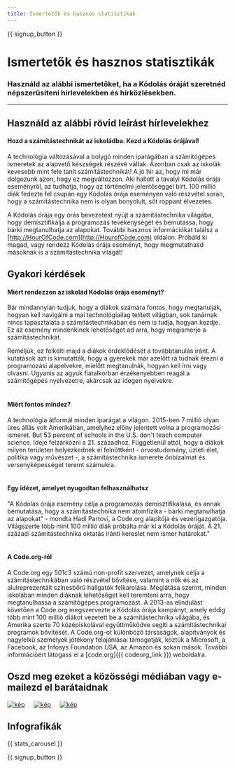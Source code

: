 ```yaml
---
title: Ismertetők és hasznos statisztikák
---
```


<a id="blurb"></a>

{{ signup_button }}

# Ismertetők és hasznos statisztikák

### Használd az alábbi ismertetőket, ha a Kódolás óráját szeretnéd népszerűsíteni hírlevelekben és hírközlésekben.

* * *

## Használd az alábbi rövid leírást hírlevelekhez

#### Hozd a számítástechnikát az iskoládba. Kezd a Kódolás órájával!

A technológia változásával a bolygó minden iparágában a számítógépes ismeretek az alapvető készségek részévé váltak. Azonban csak az iskolák kevesebb mint fele tanít számítástechnikát! A jó hír az, hogy mi már dolgozunk azon, hogy ez megváltozzon. Aki hallott a tavalyi Kódolás órája eseményről, az tudhatja, hogy az történelmi jelentőséggel bírt. 100 millió diák fedezte fel csupán egy Kódolás órája eseményen való részvétel során, hogy a számítástechnika nem is olyan bonyolult, sőt roppant élvezetes.

A Kódolás órája egy órás bevezetést nyújt a számítástechnika világába, hogy demisztifikálja a programozás tevékenységét és bemutassa, hogy bárki megtanulhatja az alapokat. További hasznos információkat találsz a [http://HourOfCode.com](http://HourofCode.com) oldalon. Próbáld ki magad, vagy rendezz Kódolás órája eseményt, hogy megmutathasd másoknak is a számítástechnika világát!

## Gyakori kérdések

#### Miért rendezzen az iskolád Kódolás órája eseményt?

Bár mindannyian tudjuk, hogy a diákok számára fontos, hogy megtanulják, hogyan kell navigálni a mai technológiailag telített világban, sok tanárnak nincs tapasztalata a számítástechnikában és nem is tudja, hogyan kezdje. Ez az esemény mindenkinek lehetőséget ad arra, hogy megismerje a számítástechnikát.

Reméljük, ez felkelti majd a diákok érdeklődését a továbbtanulás iránt. A kutatások azt is kimutatták, hogy a gyerekek már azelőtt rá tudnak érezni a programozási alapelvekre, mielőtt megtanulnák, hogyan kell írni vagy olvasni. Ugyanis az agyuk fiatalkorban érzékenyebben reagál a számítógépes nyelvezetre, akárcsak az idegen nyelvekre. <br /> <br />

#### Miért fontos mindez?

A technológia átformál minden iparágat a világon. 2015-ben 7 millió olyan üres állás volt Amerikában, amelyhez előny jelentett volna a programozási ismeret. But 53 percent of schools in the U.S. don't teach computer science. Ideje felzárkózni a 21. századhoz. Függetlenül attól, hogy a diákok milyen területen helyezkednek el felnőttként - orvostudomány, üzleti élet, politika vagy művészet -, a számítástechnika ismerete önbizalmat és versenyképességet teremt számukra. <br /> <br />

#### Egy idézet, amelyet nyugodtan felhasználhatsz

"A Kódolás órája esemény célja a programozás demisztifikálása, és annak bemutatása, hogy a számítástechnika nem atomfizika - bárki megtanulhatja az alapokat" - mondta Hadi Partovi, a Code.org alapítója és vezérigazgatója. Világszerte több mint 100 millió diák próbálta már ki a Kódolás óráját. A 21. századi számítástechnika oktatás iránti kereslet nem ismer határokat." <br /> <br />

#### A Code.org-ról

A Code.org egy 501c3 számú non-profit szervezet, amelynek célja a számítástechnikában való részvétel bővítése, valamint a nők és az alulreprezentált színesbőrű hallgatók felkarolása. Meglátása szerint, minden iskolában minden diáknak lehetőséget kell teremteni arra, hogy megtanulhassa a számítógépes programozást. A 2013-as elindulást követően a Code.org megszervezte a Kódolás órája kampányt, amely eddig több mint 100 millió diákot vezetett be a számítástechnika világába, és Amerika szerte 70 középiskolával együttműködve segíti a számítástechnikai programok bővítését. A Code.org-ot különböző társaságok, alapítványok és nagylelkű személyek jótékony felajánlásai támogatják, köztük a Microsoft, a Facebook, az Infosys Foundation USA, az Amazon és sokan mások. További információért látogass el a [code.org]({{ codeorg_link }}) weboldalra.

## Oszd meg ezeket a közösségi médiában vagy e-mailezd el barátaidnak

[![kép](/images/social-media/fit-250/social-1.png)](/images/social-media/social-1.png)&nbsp;&nbsp;&nbsp;&nbsp; [![kép](/images/social-media/fit-250/social-2.png)](/images/social-media/social-2.png)&nbsp;&nbsp;&nbsp;&nbsp; [![kép](/images/social-media/fit-250/social-3.png)](/images/social-media/social-3.png)&nbsp;&nbsp;&nbsp;&nbsp;

<a id="infographics"></a>

## Infografikák

{{ stats_carousel }}

{{ signup_button }}